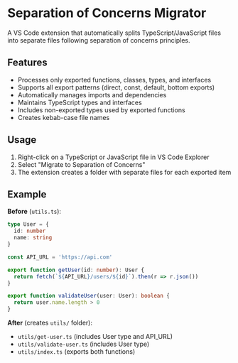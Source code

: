 # Separation of Concerns Migrator

A VS Code extension that automatically splits TypeScript/JavaScript files into separate files following separation of concerns principles.

## Features

- Processes only exported functions, classes, types, and interfaces
- Supports all export patterns (direct, const, default, bottom exports)
- Automatically manages imports and dependencies
- Maintains TypeScript types and interfaces
- Includes non-exported types used by exported functions
- Creates kebab-case file names

## Usage

1. Right-click on a TypeScript or JavaScript file in VS Code Explorer
2. Select "Migrate to Separation of Concerns"
3. The extension creates a folder with separate files for each exported item

## Example

**Before** (`utils.ts`):
```typescript
type User = {
  id: number
  name: string
}

const API_URL = 'https://api.com'

export function getUser(id: number): User {
  return fetch(`${API_URL}/users/${id}`).then(r => r.json())
}

export function validateUser(user: User): boolean {
  return user.name.length > 0
}
```

**After** (creates `utils/` folder):
- `utils/get-user.ts` (includes User type and API_URL)
- `utils/validate-user.ts` (includes User type) 
- `utils/index.ts` (exports both functions)

